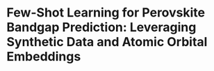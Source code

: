 # Few-Shot Learning for Perovskite Bandgap Prediction: Leveraging Synthetic Data and Atomic Orbital Embeddings  

